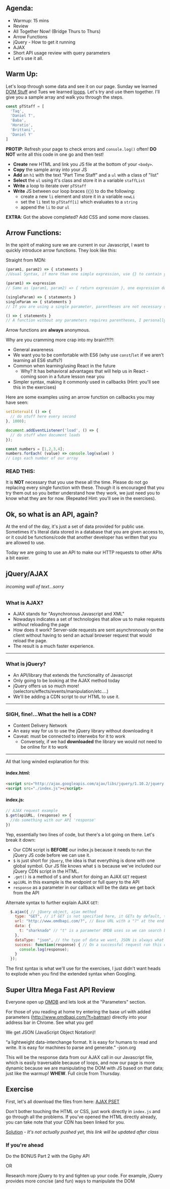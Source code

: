## Agenda:

- Warmup: 15 mins
- Review
- All Together Now! (Bridge Thurs to Thurs)
- Arrow Functions
- jQuery - How to get it running
- AJAX
- Short API usage review with query parameters
- Let's use it all.

## Warm Up:

Let's loop through some data and see it on our page. Sunday we learned [DOM Stuff](https://github.com/dannersy/lessons/tree/master/dom) and Tues we learned [loops](https://github.com/dannersy/lessons/tree/master/loops). Let's try and use them together. I'll give you a sample array and walk you through the steps.

```js
const pTStaff = [
  'Taq',
  'Daniel T',
  'Baba',
  'Horatio',
  'Brittani',
  'Daniel Y'
]
```

**PROTIP**: Refresh your page to check errors and `console.log()` often! **DO NOT** write all this code in one go and then test!

- **Create** new HTML and link you JS file at the bottom of your `<body>`.
- **Copy** the sample array into your JS
- **Add** an `h1` with the text "Part Time Staff" and a `ul` with a class of "list"
- **Select** the `ul` using it's class and store it in a variable `staffList`
- **Write** a loop to iterate over `pTStaff`
- **Write** JS between our loop braces (`{}`) to do the following:
  - create a new `li` element and store it in a variable `newLi`
  - set the `li` text to `pTStaff[i]` which evaluates to a `string`
  - append the `li` to our `ul`

**EXTRA**: Got the above completed? Add CSS and some more classes.

## Arrow Functions:

In the spirit of making sure we are current in our Javascript, I want to quickly introduce arrow functions. They look like this:

Straight from MDN:
```js
(param1, param2) => { statements }
//Usual Syntax, if more than one simple expression, use {} to contain your JS statements/logic

(param1) => expression
// Same as (param1, param2) => { return expression }, one expression does not require {}

(singleParam) => { statements }
singleParam => { statements }
// If you are using a single parameter, parentheses are not necessary so these are the Same

() => { statements }
// A function without any parameters requires parentheses, I personally use them no matter what
```

Arrow functions are **always** anonymous.

Why are you cramming more crap into my brain!?!?!:
- General awareness
- We want you to be comfortable with ES6 (why use `const`/`let` if we aren't learning all ES6 stuffs?)
- Common when learning/using React in the future
  - Why? It has behavioral advantages that will help us in React - coming soon in a future lesson near you
- Simpler syntax, making it commonly used in callbacks (Hint: you'll see this in the exercises)

Here are some examples using an arrow function on callbacks you may have seen:

```js
setInterval( () => {
  // do stuff here every second
}, 1000);

document.addEventListener('load', () => {
  // do stuff when document loads
});

const numbers = [1,2,3,4];
numbers.forEach( (value) => console.log(value) )
// Logs each number of our array

```

### **READ THIS**:
It is **NOT** necessary that you use these all the time. Please do not go replacing every single function with these. Though it is encouraged that you try them out so you better understand how they work, we just need you to know what they are for now. (Repeated Hint: you'll see in the exercises).


## Ok, so what is an API, again?

At the end of the day, it's just a set of data provided for public use. Sometimes it's literal data stored in a database that you are given access to, or it could be functions/code that another developer has written that you are allowed to use.

Today we are going to use an API to make our HTTP requests to other APIs a bit easier.

## jQuery/AJAX
###### incoming wall of text...sorry


### What is AJAX?

- AJAX stands for "Asynchronous Javascript and XML"
- Nowadays indicates a set of technologies that allow us to make requests *without* reloading the page
- How does it work? Server-side requests are sent asynchronously on the client without having to send an actual browser request that would reload the page.
- The result is a much faster experience.

---

### What is jQuery?

- An API/library that extends the functionality of Javascript
- Only going to be looking at the AJAX method today
- jQuery offers us so much more! (selectors/effects/events/manipulation/etc....)
- We'll be adding a CDN script to our HTML to use it.

---

### SIGH, fine!...What the hell is a CDN?

- Content Delivery Network
- An easy way for us to use the jQuery library without downloading it
- Caveat: must be connected to interwebs for it to work
  - Conversely, if we had **downloaded** the library we would not need to be online for it to work

---

All that long winded explanation for this:  
#### index.html:
```html
<script src="http://ajax.googleapis.com/ajax/libs/jquery/1.10.2/jquery.min.js"></script>
<script src="./index.js"></script>
```
#### index.js:
```js
// AJAX request example
$.get(apiURL, (response) => {
  //do something with our API 'response'
})
```

Yep, essentially two lines of code, but there's a lot going on there. Let's break it down:

- Our CDN script is **BEFORE** our index.js because it needs to run the jQuery JS code before we can use it.
- `$` is just short for `jQuery`, the idea is that everything is done with one global symbol. Our JS file knows what `$` is because we've included our jQuery CDN script in the HTML.
- `.get()` is a method of `$` and short for doing an AJAX `GET` request
- `apiURL` in this example is the endpoint or full query to the API
- `response` as a parameter in our callback will be the data we get back from the API

Alternate syntax to further explain AJAX `GET`:
```js
  $.ajax({ // jQuery object, ajax method
    type: "GET", // if GET is not specified here, it GETs by default, this line is for the readability
    url: "http://www.omdbapi.com/?", // Base URL with a "?" at the end to signify it will take parameters
    data: {
      t: "sharknado" // "t" is a parameter OMDB uses so we can search by movie 'title'
    },
    dataType: "json", // the type of data we want, JSON is always what we want.
    success: function(response) { // On a successful request run this code
      console.log(response);
    }
  });
```

The first syntax is what we'll use for the exercises, I just didn't want heads to explode when you find the extended syntax when Googling.


## Super Ultra Mega Fast API Review

Everyone open up [OMDB](http://www.omdbapi.com/) and lets look at the "Parameters" section.

For those of you reading at home try entering the base url with added parameters (http://www.omdbapi.com/?t=batman) directly into your address bar in Chrome. See what you get!

We get JSON (JavaScript Object Notation)!

“a lightweight data-interchange format. It is easy for humans to read and write. It is easy for machines to parse and generate.” -json.org

This will be the response data from our AJAX call in our Javascript file, which is easily traversable because of loops, and now our page is more dynamic because we are manipulating the DOM with JS based on that data; just like the warmup! **WHEW**. Full circle from Thursday.


## Exercise

First, let's all download the files from here: [AJAX PSET](https://github.com/dannersy/AJAX_PSET)

Don't bother touching the HTML or CSS, just work directly in `index.js` and go through all the problems. If you've opened the HTML directly already, you can take note that your CDN has been linked for you.

[Solution](https://github.com/dannersy/lessons/tree/master/ajax/exercise) - *It's not actually pushed yet, this link will be updated after class*

### If you're ahead

Do the BONUS Part 2 with the Giphy API

OR

Research more jQuery to try and tighten up your code. For example, jQuery provides more concise (and fun) ways to manipulate the DOM
